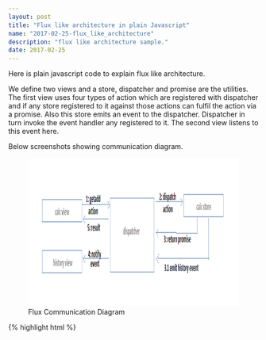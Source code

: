 ```yaml
---
layout: post
title: "Flux like architecture in plain Javascript"
name: "2017-02-25-flux_like_architecture"
description: "flux like architecture sample."
date: 2017-02-25
---
```


<p>Here is plain javascript code to explain flux like architecture.</p>

<p>We define two views and a store, dispatcher and promise are the utilities. 
The first view uses four types of action which are registered with dispatcher and if any store registered to it against those actions can fulfil the action via a promise. Also this store emits an event to the dispatcher. Dispatcher in turn invoke the event handler any registered to it. The second view listens to this event here.
</p>

<p>Below screenshots showing communication diagram.</p>

<p>
    <figure>
      <img src="/images/FluxDemo.png" alt="Flux like architecture communication diagram" width="600" height="300" />
      <figcaption>Flux Communication Diagram</figcaption>
    </figure>    
</p>

{% highlight html %}

<!DOCTYPE html>
<html>

<body>
    <script>
        function Promise() {
            var state = "made";
            return {
                done: function (df) {
                    done = df;
                },
                error: function (ef) {
                    error = ef;
                },
                reject: reject = function (d) {
                    if (state === "made" && error) {
                        state = "broken";
                        error(d);
                    }
                },
                resolve: function (d) {
                    if (state === "made" && done) {
                        state = "fulfilled";
                        done(d);
                    }
                }
            }
        }

        function Dispatcher() {
            var callbackstore = [];
            var stores = [];  
            var eventhandlers = [];
            
            this.registerview = function (actiontype, callbacks) {
                if (callbackstore[actiontype]) {
                    callbackstore[actiontype].concat(callbacks);
                } else {
                    callbackstore[actiontype] = callbacks;
                }
            };

            this.registerstore = function (actiontypes, store) {
                for(var actiontype in actiontypes){
                    stores[actiontypes[actiontype]] = store;
                }
            };
                        
            this.registerevent = function (actiontype, eventcallbacks){
                if (eventhandlers[actiontype]) {
                    eventhandlers[actiontype].concat(eventcallbacks);
                } else {
                    eventhandlers[actiontype] = eventcallbacks;
                }
            };

            this.dispatch = function (actionpayload) { //actionpayload={name, paramsarray}
                //find actiontype and call store.
                var callbacks = callbackstore[actionpayload.name];
                var promise = stores[actionpayload.name].dispatch(actionpayload.name, actionpayload.params);
                promise.done(function (data) {
                    callbacks.forEach(function (item, index) {
                        item(data);
                    });
                });
                promise.error(function (msg) {
                    callbacks.forEach(function (item, index) {
                        item(undefined, msg);
                    });
                });
            };
            
            this.emit = function (actiontype, result){
                var handlers = eventhandlers[actiontype];
                if(handlers.length > 0){
                    for(var e in handlers){
                        handlers[e](result);
                    }
                }                    
            };
        }

        /*
        1. views can query store via action or listen to an event
        */
        function CalcView(dispatcher) {
            this.callbackfunc = function (result, err) {
                if(err)
                    console.log(err);
                else
                    console.log(result);
            };
            dispatcher.registerview("getadd", [this.callbackfunc]);
            dispatcher.registerview("getsub", [this.callbackfunc]);
            dispatcher.registerview("getmul", [this.callbackfunc]);
            dispatcher.registerview("getdiv", [this.callbackfunc]);

            dispatcher.dispatch({
                "name": "getadd",
                "params": [1, 2]
            });
            dispatcher.dispatch({
                "name": "getsub",
                "params": [1, 2]
            });
            dispatcher.dispatch({
                "name": "getmul",
                "params": [1, 2]
            });
            dispatcher.dispatch({
                "name": "getdiv",
                "params": [6, 2] 
            });
            dispatcher.dispatch({
                "name": "getdiv",
                "params": [1, 0]
            });
        }

        function CalcHistoryView(dispatcher) {
            this.eventcallbackfunc = function (result) {
                console.log(result);
            };
            dispatcher.registerevent("gethist", [this.eventcallbackfunc]);
        }

        /*
        1. return/emit readonly data
        2. only action can change the state of store
        */
        function CalcStore(dispatcher) {
            dispatcher.registerstore([
                "getadd",
                "getmul",
                "getsub",
                "getdiv"
            ], this);
            this.dispatch = function (actiontype, params) {
                //based on actiontype return a promise
                switch (actiontype) {
                    case "getadd":
                        return add.apply(undefined, params);                    
                        break;
                    case "getdiv":
                        return divide.apply(undefined, params);                    
                        break;
                    case "getsub":
                        return add.apply(undefined, params);                    
                        break;
                    case "getmul":
                        return divide.apply(undefined, params);                    
                        break;
                }
            };
            var calchistory = [];
            var add = function(a,b){
                
                var getadd = new Promise();
                historyadd({"operation": "add", "params": [a, b]});
                setTimeout(getadd.resolve, 2000, a+b);
                return getadd;
            };
            var divide = function(a,b){
                historyadd({"operation": "divide", "params": [a, b]});
                var getdiv = new Promise();
                if(b==0)
                    setTimeout(getdiv.reject, 2000, "divide by zero");
                else
                    setTimeout(getdiv.resolve, 2000, a / b);
                return getdiv;
            }
            var historyadd = function(item){
                calchistory.push(item);
                //return a copy of history or formatted history
                dispatcher.emit("gethist", JSON.stringify(calchistory)); 
            }
        }

        var dispatcher = new Dispatcher();
        var calcStore = new CalcStore(dispatcher);
        var calcHistoryView = new CalcHistoryView(dispatcher);
        var calcView = new CalcView(dispatcher);
    </script>
</body>

</html>


{% endhighlight %}

<b>Output:</b>
<p class="output">
Here is the browser's console log for when app loaded at first.<br>
<br>[{"operation":"add","params":[1,2]}]<br>
[{"operation":"add","params":[1,2]},{"operation":"divide","params":[6,2]}]<br>
[{"operation":"add","params":[1,2]},{"operation":"divide","params":[6,2]},{"operation":"divide","params":[1,0]}]<br>
3<br>
3<br>
divide by zero<br>
</p>